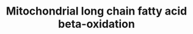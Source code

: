 ---
annotations:
- type: Pathway Ontology
  value: fatty acid beta degradation pathway
authors:
- MaintBot
- Eweitz
description: ''
last-edited: 2021-05-25
organisms:
- Pan troglodytes
redirect_from:
- /index.php/Pathway:WP871
- /instance/WP871
schema-jsonld:
- '@context': https://schema.org/
  '@id': https://wikipathways.github.io/pathways/WP871.html
  '@type': Dataset
  creator:
    '@type': Organization
    name: WikiPathways
  description: ''
  keywords:
  - 3-Ketoacyl-CoA
  - Acetyl-CoA
  - trans-D2-Enoyl-CoA
  - Acyl-CoA (n-2)
  - ACADS
  - HADH
  - ACSL1
  - 3-L-Hydroxyacyl-CoA
  - CPT2
  - ECI1
  - ACADL
  - CPT1A
  - ACSL4
  - Long Chain Fatty Acid
  - ACADM
  - PECR
  - HADHA
  - SLC25A20
  - ACSL3
  - ACSL2
  - LOC455237
  - Long chain acyl-carnitine
  - SCP2
  - 2,4 Dienoyl-CoA
  - cis-D3-Enoyl-CoA
  - EHHADH
  - Long chain Acyl-CoA
  license: CC0
  name: Mitochondrial long chain fatty acid beta-oxidation
seo: CreativeWork
title: Mitochondrial long chain fatty acid beta-oxidation
wpid: WP871
---